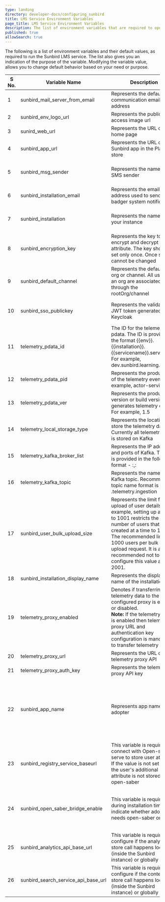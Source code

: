 ```yaml
---
type: landing
directory: developer-docs/configuring_sunbird
title: LMS Service Environment Variables 
page_title: LMS Service Environment Variables 
description: The list of environment variables that are required to operationalize Sunbird 
published: true
allowSearch: true
---
```


The following is a list of environment variables and their default values, as required to run the Sunbird LMS service. The list also gives you an indication of the purpose of the variable. Modifying the variable value, allows you to change default behavior based on your need or purpose.  

| S No. | Variable Name | Description| Purpose | Default Value |Path   |
|-------|-----------|---------|---------|---------------|-------------|
| 1     | sunbird_mail_server_from_email  | Represents the default communication email address | Used to send notifications to the users  | no default | Sunbird-LMS |
| 2     | sunbird_env_logo_url | Represents the public access image url|  Used to display logo|  no default  | Sunbird-LMS |
| 3     | sunird_web_url | Represents the URL of the home page | Used to share in an email, such that the users can login | no default  | Sunbird-LMS |
| 4     | sunbird_app_url | Represents the URL of the Sunbird app in the Play store | Used to share in an email, such that users are able to download the app | no default | Sunbird-LMS |
| 5     | sunbird_msg_sender | Represents the name of the SMS sender | Used to display the name that appears on the user's screen when an SMS is sent from the system | no default | Sunbird-LMS |
| 6     | sunbird_installation_email | Represents the email address used to send badger system notifications | Used to notify users when they install the badger system | no default | Sunbird-LMS |
| 7     | sunbird_installation  | Represents the name of your instance | Used to send telemetry and email. The name must be specified without spaces. For example, "SunbirdDev" | no default  | Sunbird-LMS |
| 8     | sunbird_encryption_key | Represents the key to encrypt and decrypt the attribute. The key should be set only once. Once set, it cannot be changed | Used to encrypt and decrypt the attribute | no default | Sunbird-LMS |
| 9     | sunbird_default_channel |Represents the default root org or channel. All users of an org are associated through the rootOrg/channel | Used to associate users with the rootOrg | Each installer needs to add this value after a successful installation     | Sunbird-LMS |
| 10    | sunbird_sso_publickey | Represents the validated JWT token generated by Keycloak | Used to authenticate a user | Used for authentication<br> You can get the token from Keycloak by navigating to: (realm->keys->public keys) | Sunbird-LMS |
| 11    | telemetry_pdata_id | The ID for the telemetry pdata. The ID is provided in the format {{env}}.{{installation}}.{{servicename}}.service. For example, dev.sunbird.learning.service  | Used to specify the identifier for the telemetry event data |    | Sunbird-LMS |
| 12    | telemetry_pdata_pid   | Represents the producer ID of the telemetry event.For example, actor-service | Used to identify the producer for the telemetry event data |  | Sunbird-LMS |
| 13    | telemetry_pdata_ver  | Represents the producer version or build version that generates telemetry data. For example, 1.5 | Used to identify the producer or build version that generates the telemetry |  | Sunbird-LMS |
| 14    | telemetry_local_storage_type  | Represents the location to store the telemetry data. Currently all telemetry data is stored on Kafka | Used to specify the location to store telemetry data | Kafka | Sunbird-telemetry-service |
| 15    | telemetry_kafka_broker_list | Represents the IP address and ports of Kafka. The list is provided in the following format - <IP>:<port>,<IP>:<port> | Used to provide Kafka connection details  | The installer needs to provide appropriate details of the IP address and port   | Sunbird-telemetry-service |
| 16    | telemetry_kafka_topic  | Represents the name of the Kafka topic. Recommended topic name format is <env>.telemetry.ingestion  |   Used to provide Kafka topic details   |           | Sunbird-telemetry-service |
| 17   | sunbird_user_bulk_upload_size  | Represents the limit for bulk upload of user details. For example, setting up a value to 1001 restricts the number of users that can be created at a time to 1001. The recommended limit is 1000 users per bulk user upload request. It is also recommended not to configure this value above 2001. | Used to specify the limit on the number of lines (including header lines) in a CSV file used for bulk upload. |     1001      | Sunbird-LMS |
| 18 | sunbird_installation_display_name  | Represents the display name of the installation | Used to display the instance name              |     sunbird    | Sunbird-LMS |	
| 19 | telemetry_proxy_enabled  | Denotes if transferring telemetry data to the configured proxy is enabled or disabled.<br> **Note:** If the telemetry proxy is enabled then telemetry proxy URL and authentication key configuration is mandatory to transfer telemetry events. | Used to allow transfer of telemetry data to another telemetry proxy, i.e. to the existing data analytics platform telemetry API |     false    | Telemetry-Service |
| 20 | telemetry_proxy_url  | Represents the URL of telemetry proxy API  | Used to store telemetry data in configured telemetry proxy |   | Telemetry-Service |
| 21 | telemetry_proxy_auth_key  | Represents the telemetry proxy API key | Used to store telemetry data in configured telemetry proxy. |   | Telemetry-Service | 
| 22 | sunbird_app_name  | Represents app name of the adopter | Used for sending welcome message to the user | Sample welcome message:   If name is set<Name>, welcome to <environ>. You can login using your mobile number. Use <url> to login using browser, or download the <sunbird_app_name> app from playstore. When the name is not set <Name>, welcome to <environ>. You can login using your mobile number. Login at <url>|value  shown on email |  Sunbird |Learner-Service |
| 23 | sunbird_registry_service_baseurl  | This variable is required to connect with Open-saber serve to store user attribute. If the value is not set then the user's additional attribute is not stored within open-saber | To make open-saber call |   | Learner-Service | 
| 24 | sunbird_open_saber_bridge_enable  | This variable is required during installation time, to indicate whether adopter needs open-saber or not| Values: True, to indicate if open-saber is required and false to indicate its not required. In case its true then the user must provide  sunbird_registry_service_baseurl env value| To enable or disable open-saber call | false  | Learner-Service | 
| 25 | sunbird_analytics_api_base_url  | This variable is required to configure if the analytics store call happens locally (inside the Sunbird instance) or globally  |To make analytics api call(Default value is provided for dev server on production it should point to ekstep production url) | https://dev.ekstep.in/api/data/v3  | Learner-Service | 
| 26 | sunbird_search_service_api_base_url  | This variable is required to configure if the content store call happens locally (inside the Sunbird instance) or globally |To make content search call(Default value is provided for dev server on production it should point to ekstep production url) | https://dev.ekstep.in/api/search  | Learner-Service |  
